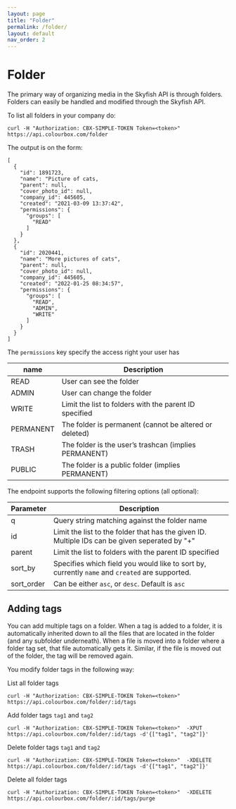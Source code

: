 ```yaml
---
layout: page
title: "Folder"
permalink: /folder/
layout: default
nav_order: 2
---
```


# Folder
The primary way of organizing media in the Skyfish API is through folders. Folders can easily be handled and modified through the Skyfish API.

To list all folders in your company do:
```
curl -H "Authorization: CBX-SIMPLE-TOKEN Token=<token>" https://api.colourbox.com/folder
```
The output is on the form:
```
[
  {
    "id": 1891723,
    "name": "Picture of cats,
    "parent": null,
    "cover_photo_id": null,
    "company_id": 445605,
    "created": "2021-03-09 13:37:42",
    "permissions": {
      "groups": [
        "READ"
      ]
    }
  },
  {
    "id": 2020441,
    "name": "More pictures of cats",
    "parent": null,
    "cover_photo_id": null,
    "company_id": 445605,
    "created": "2022-01-25 08:34:57",
    "permissions": {
      "groups": [
        "READ",
        "ADMIN",
        "WRITE"
      ]
    }
  }
]  
```

The `permissions` key specify the access right your user has

| name        | Description         
| ------------- |-------------
| READ    | User can see the folder
| ADMIN    | User can change the folder
| WRITE    | Limit the list to folders with the parent ID specified
| PERMANENT    | The folder is permanent (cannot be altered or deleted)
| TRASH    | 	The folder is the user’s trashcan (implies PERMANENT)
| PUBLIC | 	The folder is a public folder (implies PERMANENT)



The endpoint supports the following filtering options (all optional):

| Parameter        | Description         
| ------------- |-------------
| q    | Query string matching against the folder name 
| id    | Limit the list to the folder that has the given ID. Multiple IDs can be given seperated by "+"
| parent    | Limit the list to folders with the parent ID specified
| sort_by    | Specifies which field you would like to sort by, currently `name` and `created` are supported.
| sort_order    | Can be either `asc`, or `desc`. Default is `asc`

## Adding tags
You can add multiple tags on a folder. When a tag is added to a folder, it is automatically inherited down to all the files that are located in the folder (and any subfolder underneath). When a file is moved into a folder where a folder tag set, that file automatically gets it. Similar, if the file is moved out of the folder, the tag will be removed again. 

You modify folder tags in the following way:


List all folder tags
```
curl -H "Authorization: CBX-SIMPLE-TOKEN Token=<token>"  https://api.colourbox.com/folder/:id/tags
```

Add folder tags `tag1` and `tag2`
```
curl -H "Authorization: CBX-SIMPLE-TOKEN Token=<token>"  -XPUT https://api.colourbox.com/folder/:id/tags -d'{["tag1", "tag2"]}'
```

Delete folder tags `tag1` and `tag2`
```
curl -H "Authorization: CBX-SIMPLE-TOKEN Token=<token>"  -XDELETE https://api.colourbox.com/folder/:id/tags -d'{["tag1", "tag2"]}'
```

Delete all folder tags
```
curl -H "Authorization: CBX-SIMPLE-TOKEN Token=<token>"  -XDELETE https://api.colourbox.com/folder/:id/tags/purge
```


